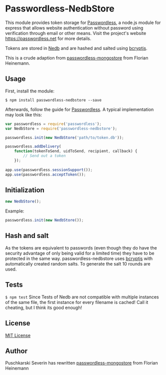 # Passwordless-NedbStore

This module provides token storage for [Passwordless](https://github.com/florianheinemann/passwordless), a node.js module for express that allows website authentication without password using verification through email or other means. Visit the project's website https://passwordless.net for more details.

Tokens are stored in [Nedb](https://github.com/louischatriot/nedb)  and are hashed and salted using [bcryptjs](https://github.com/dcodeIO/bcrypt.js).

This is a crude adaption from [passwordless-mongostore](https://github.com/florianheinemann/passwordless-mongostore) from Florian Heinemann.

## Usage

First, install the module:

`$ npm install passwordless-nedbstore --save`

Afterwards, follow the guide for [Passwordless](https://github.com/florianheinemann/passwordless). A typical implementation may look like this:

```javascript
var passwordless = require('passwordless');
var NedbStore = require('passwordless-nedbstore');

passwordless.init(new NedbStore('path/to/token.db'));

passwordless.addDelivery(
    function(tokenToSend, uidToSend, recipient, callback) {
        // Send out a token
    });
    
app.use(passwordless.sessionSupport());
app.use(passwordless.acceptToken());
```

## Initialization

```javascript
new NedbStore();
```

Example:
```javascript
passwordless.init(new NedbStore());
```

## Hash and salt
As the tokens are equivalent to passwords (even though they do have the security advantage of only being valid for a limited time) they have to be protected in the same way. passwordless-nedbstore uses [bcryptjs](https://github.com/dcodeIO/bcrypt.js) with automatically created random salts. To generate the salt 10 rounds are used.

## Tests

`$ npm test`
Since Tests of Nedb are not compatible with multiple instances of the same file, the first instance for every filename is cached!
Call it cheating, but I think its good enough!

## License

[MIT License](http://opensource.org/licenses/MIT)

## Author
Puschkarski Severin has rewritten [passwordless-mongostore](https://github.com/florianheinemann/passwordless-mongostore) from Florian Heinemann
